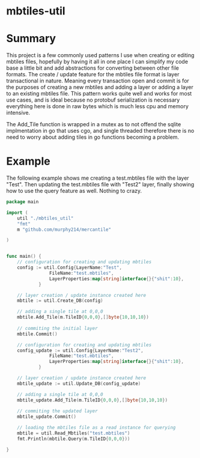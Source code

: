 # mbtiles-util

# Summary 

This project is a few commonly used patterns I use when creating or editing mbtiles files, hopefully by having it all in one place I can simplify my code base a little bit and add abstractions for converting between other file formats. The create / update feature for the mbtiles file format is layer transactional in nature. Meaning every transaction open and commit is for the purposes of creating a new mbtiles and adding a layer or adding a layer to an existing mbtiles file. This pattern works quite well and works for most use cases, and is ideal because no protobuf serialization is necessary everything here is done in raw bytes which is much less cpu and memory intensive. 

The Add_Tile function is wrapped in a mutex as to not offend the sqlite implmentation in go that uses cgo, and single threaded therefore there is no need to worry about adding tiles in go functions becoming a problem.

# Example

The following example shows me creating a test.mbtiles file with the layer "Test". Then updating the test.mbtiles file with "Test2" layer, finally showing how to use the query feature as well. Nothing to crazy. 

```go
package main 

import (
	util "./mbtiles_util"
	"fmt"
	m "github.com/murphy214/mercantile"

)


func main() {
	// configuration for creating and updating mbtiles	
	config := util.Config{LayerName:"Test",
				FileName:"test.mbtiles",
				LayerProperties:map[string]interface{}{"shit":10},
			}

	// layer creation / update instance created here
	mbtile := util.Create_DB(config)

	// adding a single tile at 0,0,0
	mbtile.Add_Tile(m.TileID{0,0,0},[]byte{10,10,10})
	
	// commiting the initial layer
	mbtile.Commit()

	// configuration for creating and updating mbtiles	
	config_update := util.Config{LayerName:"Test2",
				FileName:"test.mbtiles",
				LayerProperties:map[string]interface{}{"shit":10},
			}

	// layer creation / update instance created here
	mbtile_update := util.Update_DB(config_update)

	// adding a single tile at 0,0,0
	mbtile_update.Add_Tile(m.TileID{0,0,0},[]byte{10,10,10})
	
	// commiting the updated layer
	mbtile_update.Commit()

	// loading the mbtiles file as a read instance for querying
	mbtile = util.Read_Mbtiles("test.mbtiles")
	fmt.Println(mbtile.Query(m.TileID{0,0,0}))

}
```
